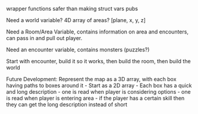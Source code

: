 wrapper functions safer than making struct vars pubs

Need a world variable? 4D array of areas? [plane, x, y, z]

Need a Room/Area Variable, contains information on area and encounters, can pass in and pull out player.

Need an encounter variable, contains monsters (puzzles?)

Start with encounter, build it so it works, then build the room, then build the world

Future Development:
Represent the map as a 3D array, with each box having paths to boxes around it
    - Start as a 2D array
    - Each box has a quick and long description
        - one is read when player is considering options
        - one is read when player is entering area
            - if the player has a certain skill then they can get the long description instead of short